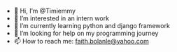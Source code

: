 - 👋 Hi, I’m @Timiemmy
- 👀 I’m interested in an intern work
- 🌱 I’m currently learning python and django framework 
- 💞️ I’m looking for help on my programming journey 
- 📫 How to reach me: faith.bolanle@yahoo.com 

<!---
Timiemmy/Timiemmy is a ✨ special ✨ repository because its `README.md` (this file) appears on your GitHub profile.
You can click the Preview link to take a look at your changes.
--->
